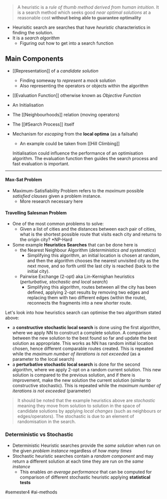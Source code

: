 > A heuristic is a *rule of thumb method derived from human intuition*. It is a search method which seeks good *near optimal solutions* at a reasonable cost **without being able to guarantee optimality**

- Heurisitic search are searches that have *heuristic* characteristics in finding the solution.
- It is a *search algorithm*
	- Figuring out how to get into a search function

## Main Components
- [[Representation]] of  a *candidate solution*
	- Finding someway to *represent* a *mock* solution
	- Also representing the operators or objects within the algorithm
- [[Evaluation Function]] otherwise known as *Objective Function*
- An Initialisation
- The [[Neighbourhoods]] relation (moving operators)
- The [[#Search Process]] itself 
- Mechanism for *escaping* from the **local optima** (as a failsafe)
	- An example could be taken from [[Hill Climbing]]

	Initialisation could influence the performance of an optimisation algorithm. The evaluation function then guides the search process and fast evaluation is important.

---

#### Max-Sat Problem
- Maximum-Satisfiability Problem refers to the *maximum* possible *satisfied clauses* given a problem instance.
	- More research necessary here 

#### Travelling Salesman Problem
- One of the most common problems to solve:
	- Given a list of cities and the distances between each pair of cities, what is the shortest possible route that visits each city and returns to the origin city? *NP-Hard
- Some example **Heuristics Searches** that can be done here is 
	- the Nearest Neighbour Algorithm (*deterministics and systematics*)
		- Simplifying this algorithm, an initial location is chosen at random, and then the algorithm chooses the nearest unvisited city as the next move, and so forth until the last city is reached (back to the initial city). 
	- Pairwise Exchange (2-opt) aka Lin-Kernighan heuristics (*perturbative, stochastic and local search*)
		- Simplifying this algorithm, routes between all the city has been defined, applying 2-opt results by removing two edges and replacing them with two different edges (within the route), reconnects the fragments into a new shorter route.

Let's look into how heuristics search can optimise the two algorithsm stated above:
- a **constructive stochastic local search** is done using the first algorithm, where we apply NN to construct a complete solution. A comparison between the new solution to the best found so far and update the best solution as appropriate. This works as NN has random initial location chosen, hence different comparable routes created. This is repeated while the *maximum number of iterations is not exceeded* (as a parameter to the local search)
- a **perturbative stochastic local search** is done for the second algorithm, where we apply 2-opt on a random current solution. This new solution is compared to the previous solution, and if there is improvement, make the new solution the current solution (similar to constructive stochastic). This is repeated while the *maximum number of iterations is not exceeded* (parameter)

> It should be noted that the example heuristics above are *stochastic* meaning they move from solution to solution in the space of candidate solutions by applying *local changes* (such as neighbours or edges/operators). The stochastic is due to an element of randomisation in the search.


### Deterministic vs Stochastic
- Deterministic Heuristic searches provide the *same solution* when run on the given *problem instance* regardless of *how many times*
- Stochastic heuristic searches contain a *random component* and may return a different solution at each time they are run on the *same instance*
	- This enables *an average performance* that can be computed for comparison of different stochastic heuristic applying **statistical tests**



#semester4 #ai-methods 